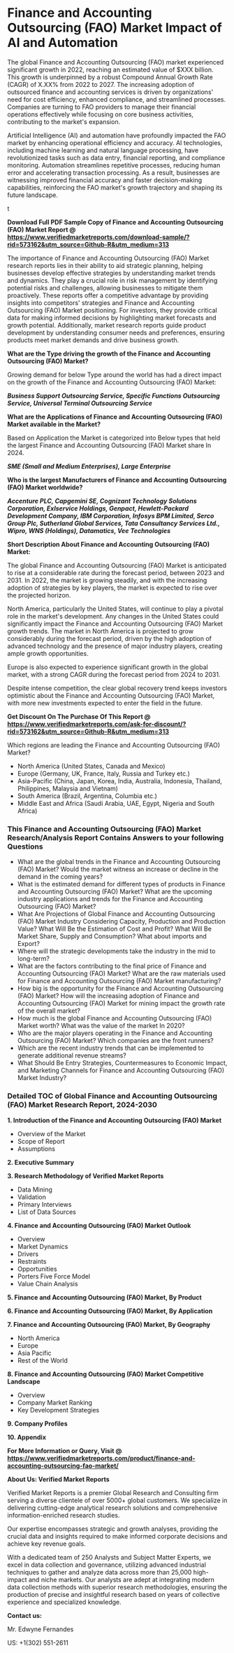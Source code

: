 <meta name="title" content="Global Finance and Accounting Outsourcing (FAO) Market Impact of AI and Automation"><meta name="description" content="The global Finance and Accounting Outsourcing (FAO) market experienced significant growth in 2022, reaching an estimated value of $XXX billion. This growth is underpin"><meta name="title" content="Finance and Accounting Outsourcing (FAO) Market Size, Share, Scope, Trends, Growth, Opportunities, Analysis, Forecast"><h1>Finance and Accounting Outsourcing (FAO) Market Impact of AI and Automation</h1><p>The global Finance and Accounting Outsourcing (FAO) market experienced significant growth in 2022, reaching an estimated value of $XXX billion. This growth is underpinned by a robust Compound Annual Growth Rate (CAGR) of X.XX% from 2022 to 2027. The increasing adoption of outsourced finance and accounting services is driven by organizations' need for cost efficiency, enhanced compliance, and streamlined processes. Companies are turning to FAO providers to manage their financial operations effectively while focusing on core business activities, contributing to the market's expansion.</p><p>Artificial Intelligence (AI) and automation have profoundly impacted the FAO market by enhancing operational efficiency and accuracy. AI technologies, including machine learning and natural language processing, have revolutionized tasks such as data entry, financial reporting, and compliance monitoring. Automation streamlines repetitive processes, reducing human error and accelerating transaction processing. As a result, businesses are witnessing improved financial accuracy and faster decision-making capabilities, reinforcing the FAO market's growth trajectory and shaping its future landscape.</p>t</p><p id="" class=""><strong>Download Full PDF Sample Copy of Finance and Accounting Outsourcing (FAO) Market Report @ <a href="https://www.verifiedmarketreports.com/download-sample/?rid=573162&utm_source=Github-R&utm_medium=313" target="_blank">https://www.verifiedmarketreports.com/download-sample/?rid=573162&utm_source=Github-R&utm_medium=313</a></strong></p><p>The importance of&nbsp;Finance and Accounting Outsourcing (FAO) Market research reports lies in their ability to aid strategic planning, helping businesses develop effective strategies by understanding market trends and dynamics. They play a crucial role in risk management by identifying potential risks and challenges, allowing businesses to mitigate them proactively. These reports offer a competitive advantage by providing insights into competitors' strategies and Finance and Accounting Outsourcing (FAO) Market positioning. For investors, they provide critical data for making informed decisions by highlighting market forecasts and growth potential. Additionally, market research reports guide product development by understanding consumer needs and preferences, ensuring products meet market demands and drive business growth.</p><p><strong>What are the&nbsp;Type driving the growth of the Finance and Accounting Outsourcing (FAO) Market?</strong></p><p id="" class="">Growing demand for below Type around the world has had a direct impact on the growth of the Finance and Accounting Outsourcing (FAO) Market:</p><em><strong>Business Support Outsourcing Service, Specific Functions Outsourcing Service, Universal Terminal Outsourcing Service</strong></em></p><strong>What are the&nbsp;Applications&nbsp;of Finance and Accounting Outsourcing (FAO) Market available in the Market?</strong></p><p id="" class="">Based on Application the Market is categorized into Below types that held the largest Finance and Accounting Outsourcing (FAO) Market share In 2024.</p><em><strong>SME (Small and Medium Enterprises), Large Enterprise</strong></em></p><strong>Who is the largest Manufacturers of Finance and Accounting Outsourcing (FAO) Market worldwide?</strong></p><p><em><strong>Accenture PLC, Capgemini SE, Cognizant Technology Solutions Corporation, Exlservice Holdings, Genpact, Hewlett-Packard Development Company, IBM Corporation, Infosys BPM Limited, Serco Group Plc, Sutherland Global Services, Tata Consultancy Services Ltd., Wipro, WNS (Holdings), Datamatics, Vee Technologies</strong></em></p><p id="" class=""><strong>Short Description About Finance and Accounting Outsourcing (FAO) Market:</strong></p><p>The global Finance and Accounting Outsourcing (FAO) Market is anticipated to rise at a considerable rate during the forecast period, between 2023 and 2031. In 2022, the market is growing steadily, and with the increasing adoption of strategies by key players, the market is expected to rise over the projected horizon.</p><p>North America, particularly the United States, will continue to play a pivotal role in the market's development. Any changes in the United States could significantly impact the Finance and Accounting Outsourcing (FAO) Market growth trends. The market in North America is projected to grow considerably during the forecast period, driven by the high adoption of advanced technology and the presence of major industry players, creating ample growth opportunities.</p><p>Europe is also expected to experience significant growth in the global market, with a strong CAGR during the forecast period from 2024 to 2031.</p><p>Despite intense competition, the clear global recovery trend keeps investors optimistic about the Finance and Accounting Outsourcing (FAO) Market, with more new investments expected to enter the field in the future.</p><p id="" class=""><strong>Get Discount On The Purchase Of This Report @ <a href="https://www.verifiedmarketreports.com/ask-for-discount/?rid=573162&utm_source=Github-R&utm_medium=313" target="_blank">https://www.verifiedmarketreports.com/ask-for-discount/?rid=573162&utm_source=Github-R&utm_medium=313</a></strong></p>Which regions are leading the Finance and Accounting Outsourcing (FAO) Market?</p><ul><li>North America (United States, Canada and Mexico)</li><li>Europe (Germany, UK, France, Italy, Russia and Turkey etc.)</li><li>Asia-Pacific (China, Japan, Korea, India, Australia, Indonesia, Thailand, Philippines, Malaysia and Vietnam)</li><li>South America (Brazil, Argentina, Columbia etc.)</li><li>Middle East and Africa (Saudi Arabia, UAE, Egypt, Nigeria and South Africa)</li></ul><h3 id="" class="">This Finance and Accounting Outsourcing (FAO) Market Research/Analysis Report Contains Answers to your following Questions</h3><ul><li>What are the global trends in the Finance and Accounting Outsourcing (FAO) Market? Would the market witness an increase or decline in the demand in the coming years?</li><li>What is the estimated demand for different types of products in Finance and Accounting Outsourcing (FAO) Market? What are the upcoming industry applications and trends for the Finance and Accounting Outsourcing (FAO) Market?</li><li>What Are Projections of Global Finance and Accounting Outsourcing (FAO) Market Industry Considering Capacity, Production and Production Value? What Will Be the Estimation of Cost and Profit? What Will Be Market Share, Supply and Consumption? What about imports and Export?</li><li>Where will the strategic developments take the industry in the mid to long-term?</li><li>What are the factors contributing to the final price of Finance and Accounting Outsourcing (FAO) Market? What are the raw materials used for Finance and Accounting Outsourcing (FAO) Market manufacturing?</li><li>How big is the opportunity for the Finance and Accounting Outsourcing (FAO) Market? How will the increasing adoption of Finance and Accounting Outsourcing (FAO) Market for mining impact the growth rate of the overall market?</li><li>How much is the global Finance and Accounting Outsourcing (FAO) Market worth? What was the value of the market In 2020?</li><li>Who are the major players operating in the Finance and Accounting Outsourcing (FAO) Market? Which companies are the front runners?</li><li>Which are the recent industry trends that can be implemented to generate additional revenue streams?</li><li>What Should Be Entry Strategies, Countermeasures to Economic Impact, and Marketing Channels for Finance and Accounting Outsourcing (FAO) Market Industry?</li></ul><h3 id="" class="">Detailed TOC of Global Finance and Accounting Outsourcing (FAO) Market Research Report, 2024-2030</h3><p id="" class=""><strong>1. Introduction of the Finance and Accounting Outsourcing (FAO) Market</strong></p><ul><li>Overview of the Market</li><li>Scope of Report</li><li>Assumptions</li></ul><p id="" class=""><strong>2. Executive Summary</strong></p><p id="" class=""><strong>3. Research Methodology of Verified Market Reports</strong></p><ul><li>Data Mining</li><li>Validation</li><li>Primary Interviews</li><li>List of Data Sources</li></ul><p id="" class=""><strong>4. Finance and Accounting Outsourcing (FAO) Market Outlook</strong></p><ul><li>Overview</li><li>Market Dynamics</li><li>Drivers</li><li>Restraints</li><li>Opportunities</li><li>Porters Five Force Model</li><li>Value Chain Analysis</li></ul><p id="" class=""><strong>5. Finance and Accounting Outsourcing (FAO) Market, By Product</strong></p><p id="" class=""><strong>6. Finance and Accounting Outsourcing (FAO) Market, By Application</strong></p><p id="" class=""><strong>7. Finance and Accounting Outsourcing (FAO) Market, By Geography</strong></p><ul><li>North America</li><li>Europe</li><li>Asia Pacific</li><li>Rest of the World</li></ul><p id="" class=""><strong>8. Finance and Accounting Outsourcing (FAO) Market Competitive Landscape</strong></p><ul><li>Overview</li><li>Company Market Ranking</li><li>Key Development Strategies</li></ul><p id="" class=""><strong>9. Company Profiles</strong></p><p id="" class=""><strong>10. Appendix</strong></p><p id="" class=""><strong>For More Information or Query, Visit @ <a href="https://www.verifiedmarketreports.com/product/finance-and-accounting-outsourcing-fao-market/" target="_blank">https://www.verifiedmarketreports.com/product/finance-and-accounting-outsourcing-fao-market/</a></strong></p><p id="" class=""><strong>About Us: Verified Market Reports</strong></p><p id="" class="">Verified Market Reports is a premier Global Research and Consulting firm serving a diverse clientele of over 5000+ global customers. We specialize in delivering cutting-edge analytical research solutions and comprehensive information-enriched research studies.</p><p id="" class="">Our expertise encompasses strategic and growth analyses, providing the crucial data and insights required to make informed corporate decisions and achieve key revenue goals.</p><p id="" class="">With a dedicated team of 250 Analysts and Subject Matter Experts, we excel in data collection and governance, utilizing advanced industrial techniques to gather and analyze data across more than 25,000 high-impact and niche markets. Our analysts are adept at integrating modern data collection methods with superior research methodologies, ensuring the production of precise and insightful research based on years of collective experience and specialized knowledge.</p><p id="" class=""><strong>Contact us:</strong></p><p id="" class="">Mr. Edwyne Fernandes</p><p id="" class="">US: +1(302) 551-2611</p>